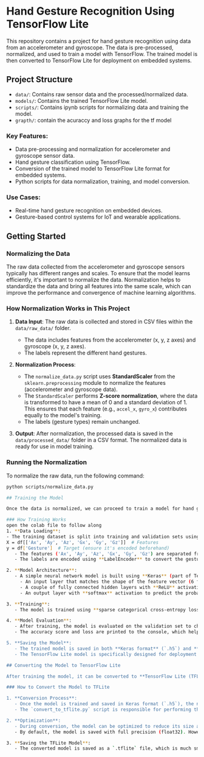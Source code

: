 # Hand Gesture Recognition Using TensorFlow Lite

This repository contains a project for hand gesture recognition using data from an accelerometer and gyroscope. The data is pre-processed, normalized, and used to train a model with TensorFlow. The trained model is then converted to TensorFlow Lite for deployment on embedded systems.

## Project Structure

- `data/`: Contains raw sensor data and the processed/normalized data.
- `models/`: Contains the trained TensorFlow Lite model.
- `scripts/`: Contains ipynb scripts for normalizing data and training the model.
- `grapth/`: contain the acuraccy and loss graphs for the tf model

### Key Features:
- Data pre-processing and normalization for accelerometer and gyroscope sensor data.
- Hand gesture classification using TensorFlow.
- Conversion of the trained model to TensorFlow Lite format for embedded systems.
- Python scripts for data normalization, training, and model conversion.
  
### Use Cases:
- Real-time hand gesture recognition on embedded devices.
- Gesture-based control systems for IoT and wearable applications.

## Getting Started

### Normalizing the Data

The raw data collected from the accelerometer and gyroscope sensors typically has different ranges and scales. To ensure that the model learns efficiently, it's important to normalize the data. Normalization helps to standardize the data and bring all features into the same scale, which can improve the performance and convergence of machine learning algorithms.
### How Normalization Works in This Project

1. **Data Input**: The raw data is collected and stored in CSV files within the `data/raw_data/` folder.
   - The data includes features from the accelerometer (x, y, z axes) and gyroscope (x, y, z axes).
   - The labels represent the different hand gestures.

2. **Normalization Process**:
   - The `normalize_data.py` script uses **StandardScaler** from the `sklearn.preprocessing` module to normalize the features (accelerometer and gyroscope data). 
   - The `StandardScaler` performs **Z-score normalization**, where the data is transformed to have a mean of 0 and a standard deviation of 1. This ensures that each feature (e.g., `accel_x`, `gyro_x`) contributes equally to the model's training.
   - The labels (gesture types) remain unchanged.

3. **Output**: After normalization, the processed data is saved in the `data/processed_data/` folder in a CSV format. The normalized data is ready for use in model training.

### Running the Normalization

To normalize the raw data, run the following command:

```bash
python scripts/normalize_data.py

## Training the Model

Once the data is normalized, we can proceed to train a model for hand gesture recognition. In this project, we use **TensorFlow** to build and train a neural network.

### How Training Works
open the colab file to follow along
1. **Data Loading**:
- The training dataset is split into training and validation sets using **train_test_split** from `sklearn`.
X = df[['Ax', 'Ay', 'Az', 'Gx', 'Gy', 'Gz']]  # Features
y = df['Gesture']  # Target (ensure it's encoded beforehand)
   - The features ('Ax', 'Ay', 'Az', 'Gx', 'Gy', 'Gz') are separated from the labels (gesture (circle and circl AWC).
   - The labels are encoded using **LabelEncoder** to convert the gesture labels (e.g., 'circle', 'circle AWC') into binary value (0 mean circle an 1 is circl AWC).

2. **Model Architecture**:
   - A simple neural network model is built using **Keras** (part of TensorFlow). The model consists of:
     - An input layer that matches the shape of the feature vector (6 features: accelerometer and gyroscope axes).
     - A couple of fully connected hidden layers with **ReLU** activation for non-linearity.
     - An output layer with **softmax** activation to predict the probability distribution of different gesture classes.

3. **Training**:
   - The model is trained using **sparse categorical cross-entropy loss** (since the labels are integer encoded) and the **Adam optimizer**.

4. **Model Evaluation**:
   - After training, the model is evaluated on the validation set to check its performance.
   - The accuracy score and loss are printed to the console, which helps to assess the model's performance.

5. **Saving the Model**:
   - The trained model is saved in both **Keras format** (`.h5`) and **TensorFlow Lite format** (`.tflite`).
   - The TensorFlow Lite model is specifically designed for deployment on embedded devices, making it lightweight and optimized for edge computing applications.

## Converting the Model to TensorFlow Lite

After training the model, it can be converted to **TensorFlow Lite (TFLite)** format to be deployed on embedded systems, such as microcontrollers or mobile devices. TensorFlow Lite is an optimized version of TensorFlow that enables models to run efficiently on resource-constrained devices.

### How to Convert the Model to TFLite

1. **Conversion Process**:
   - Once the model is trained and saved in Keras format (`.h5`), the next step is to convert it to TensorFlow Lite format using TensorFlow’s `TFLiteConverter`.
   - The `convert_to_tflite.py` script is responsible for performing this conversion.

2. **Optimization**:
   - During conversion, the model can be optimized to reduce its size and improve inference speed without sacrificing much accuracy. The script supports various optimizations such as quantization, which reduces the precision of the model's weights to save memory.
   - By default, the model is saved with full precision (float32). However, optional optimization techniques, like **post-training quantization**, can be applied to further optimize the model.

3. **Saving the TFLite Model**:
   - The converted model is saved as a `.tflite` file, which is much smaller and optimized for mobile and embedded device use.



